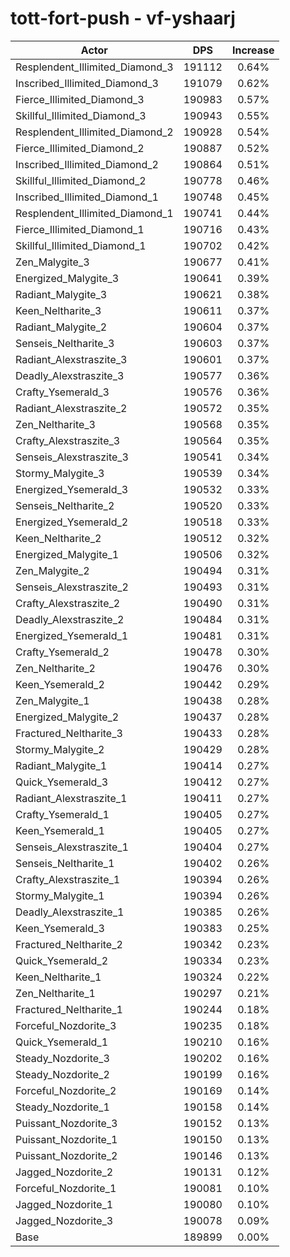 # tott-fort-push - vf-yshaarj
| Actor | DPS | Increase |
|---|:---:|:---:|
|Resplendent_Illimited_Diamond_3|191112|0.64%|
|Inscribed_Illimited_Diamond_3|191079|0.62%|
|Fierce_Illimited_Diamond_3|190983|0.57%|
|Skillful_Illimited_Diamond_3|190943|0.55%|
|Resplendent_Illimited_Diamond_2|190928|0.54%|
|Fierce_Illimited_Diamond_2|190887|0.52%|
|Inscribed_Illimited_Diamond_2|190864|0.51%|
|Skillful_Illimited_Diamond_2|190778|0.46%|
|Inscribed_Illimited_Diamond_1|190748|0.45%|
|Resplendent_Illimited_Diamond_1|190741|0.44%|
|Fierce_Illimited_Diamond_1|190716|0.43%|
|Skillful_Illimited_Diamond_1|190702|0.42%|
|Zen_Malygite_3|190677|0.41%|
|Energized_Malygite_3|190641|0.39%|
|Radiant_Malygite_3|190621|0.38%|
|Keen_Neltharite_3|190611|0.37%|
|Radiant_Malygite_2|190604|0.37%|
|Senseis_Neltharite_3|190603|0.37%|
|Radiant_Alexstraszite_3|190601|0.37%|
|Deadly_Alexstraszite_3|190577|0.36%|
|Crafty_Ysemerald_3|190576|0.36%|
|Radiant_Alexstraszite_2|190572|0.35%|
|Zen_Neltharite_3|190568|0.35%|
|Crafty_Alexstraszite_3|190564|0.35%|
|Senseis_Alexstraszite_3|190541|0.34%|
|Stormy_Malygite_3|190539|0.34%|
|Energized_Ysemerald_3|190532|0.33%|
|Senseis_Neltharite_2|190520|0.33%|
|Energized_Ysemerald_2|190518|0.33%|
|Keen_Neltharite_2|190512|0.32%|
|Energized_Malygite_1|190506|0.32%|
|Zen_Malygite_2|190494|0.31%|
|Senseis_Alexstraszite_2|190493|0.31%|
|Crafty_Alexstraszite_2|190490|0.31%|
|Deadly_Alexstraszite_2|190484|0.31%|
|Energized_Ysemerald_1|190481|0.31%|
|Crafty_Ysemerald_2|190478|0.30%|
|Zen_Neltharite_2|190476|0.30%|
|Keen_Ysemerald_2|190442|0.29%|
|Zen_Malygite_1|190438|0.28%|
|Energized_Malygite_2|190437|0.28%|
|Fractured_Neltharite_3|190433|0.28%|
|Stormy_Malygite_2|190429|0.28%|
|Radiant_Malygite_1|190414|0.27%|
|Quick_Ysemerald_3|190412|0.27%|
|Radiant_Alexstraszite_1|190411|0.27%|
|Crafty_Ysemerald_1|190405|0.27%|
|Keen_Ysemerald_1|190405|0.27%|
|Senseis_Alexstraszite_1|190404|0.27%|
|Senseis_Neltharite_1|190402|0.26%|
|Crafty_Alexstraszite_1|190394|0.26%|
|Stormy_Malygite_1|190394|0.26%|
|Deadly_Alexstraszite_1|190385|0.26%|
|Keen_Ysemerald_3|190383|0.25%|
|Fractured_Neltharite_2|190342|0.23%|
|Quick_Ysemerald_2|190334|0.23%|
|Keen_Neltharite_1|190324|0.22%|
|Zen_Neltharite_1|190297|0.21%|
|Fractured_Neltharite_1|190244|0.18%|
|Forceful_Nozdorite_3|190235|0.18%|
|Quick_Ysemerald_1|190210|0.16%|
|Steady_Nozdorite_3|190202|0.16%|
|Steady_Nozdorite_2|190199|0.16%|
|Forceful_Nozdorite_2|190169|0.14%|
|Steady_Nozdorite_1|190158|0.14%|
|Puissant_Nozdorite_3|190152|0.13%|
|Puissant_Nozdorite_1|190150|0.13%|
|Puissant_Nozdorite_2|190146|0.13%|
|Jagged_Nozdorite_2|190131|0.12%|
|Forceful_Nozdorite_1|190081|0.10%|
|Jagged_Nozdorite_1|190080|0.10%|
|Jagged_Nozdorite_3|190078|0.09%|
|Base|189899|0.00%|
